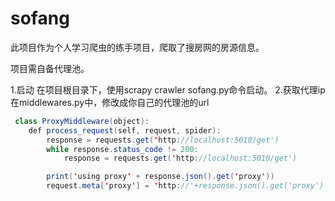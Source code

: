 # sofang
此项目作为个人学习爬虫的练手项目，爬取了搜房网的房源信息。

项目需自备代理池。

1.启动
  在项目根目录下，使用scrapy crawler sofang.py命令启动。
2.获取代理ip
  在middlewares.py中，修改成你自己的代理池的url

```Java
 class ProxyMiddleware(object):
    def process_request(self, request, spider):
        response = requests.get('http://localhost:5010/get')
        while response.status_code != 200:
            response = requests.get('http://localhost:5010/get')

        print('using proxy' + response.json().get('proxy'))
        request.meta['proxy'] = 'http://'+response.json().get('proxy')
```
